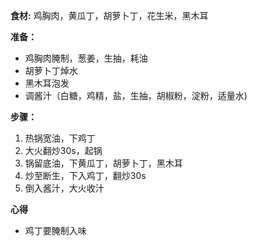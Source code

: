 **食材:**
鸡胸肉，黄瓜丁，胡萝卜丁，花生米，黑木耳

**准备：**
- 鸡胸肉腌制，葱姜，生抽，耗油
- 胡萝卜丁焯水
- 黑木耳泡发
- 调酱汁（白糖，鸡精，盐，生抽，胡椒粉，淀粉，适量水)


**步骤：**
1. 热锅宽油，下鸡丁
2. 大火翻炒30s，起锅
3. 锅留底油，下黄瓜丁，胡萝卜丁，黑木耳
4. 炒至断生，下入鸡丁，翻炒30s
5. 倒入酱汁，大火收汁

**心得**
- 鸡丁要腌制入味